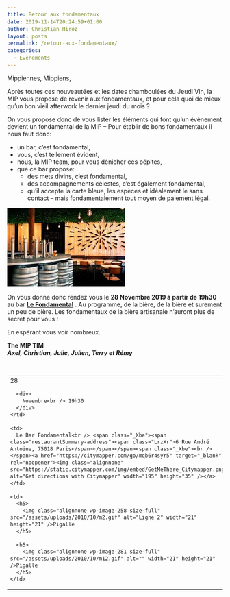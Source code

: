 ```yaml
---
title: Retour aux fondamentaux
date: 2019-11-14T20:24:59+01:00
author: Christian Hiroz
layout: posts
permalink: /retour-aux-fondamentaux/
categories:
  - Evènements
---
```

Mippiennes, Mippiens,

Après toutes ces nouveautées et les dates chamboulées du Jeudi Vin, la MIP vous propose de revenir aux fondamentaux, et pour cela quoi de mieux qu&#8217;un bon vieil afterwork le dernier jeudi du mois ?

On vous propose donc de vous lister les éléments qui font qu&#8217;un évènement devient un fondamental de la MIP &#8211; Pour établir de bons fondamentaux il nous faut donc:

  * un bar, c&#8217;est fondamental,
  * vous, c&#8217;est tellement évident,
  * nous, la MIP team, pour vous dénicher ces pépites,
  * que ce bar propose: 
      * des mets divins, c&#8217;est fondamental,
      * des accompagnements célestes, c&#8217;est également fondamental,
      * qu&#8217;il accepte la carte bleue, les espèces et idéalement le sans contact &#8211; mais fondamentalement tout moyen de paiement légal.

<img class="size-full wp-image-5132 aligncenter" src="/assets/uploads/2019/11/index4.jpg" alt="" width="275" height="183" /> 

On vous donne donc rendez vous le **28 Novembre 2019 à partir de 19h30** au bar [**Le Fondamental**](https://www.lbf-biere.fr/le-bar-fondamental/) . Au programme, de la bière, de la bière et surement un peu de bière. Les fondamentaux de la bière artisanale n&#8217;auront plus de secret pour vous !

En espérant vous voir nombreux.

**The MIP TIM**  
**_Axel, Christian, Julie, Julien, Terry et Rémy_**

&nbsp;

<table width="659">
  <tr>
    <td>
      <div>
        28
      </div>
      
      <div>
        Novembre<br /> 19h30
      </div>
    </td>
    
    <td>
      Le Bar Fondamental<br /> <span class="_Xbe"><span class="restaurantSummary-address"><span class="LrzXr">6 Rue André Antoine, 75018 Paris</span></span></span><span class="_Xbe"><br /> </span><a href="https://citymapper.com/go/mqb6r4syr5" target="_blank" rel="noopener"><img class="alignnone" src="https://static.citymapper.com/img/embed/GetMeThere_Citymapper.png" alt="Get directions with Citymapper" width="195" height="35" /></a>
    </td>
    
    <td>
      <h5>
        <img class="alignnone wp-image-258 size-full" src="/assets/uploads/2010/10/m2.gif" alt="Ligne 2" width="21" height="21" />Pigalle
      </h5>
      
      <h5>
        <img class="alignnone wp-image-281 size-full" src="/assets/uploads/2010/10/m12.gif" alt="" width="21" height="21" />Pigalle
      </h5>
    </td>
  </tr>
</table>

&nbsp;
